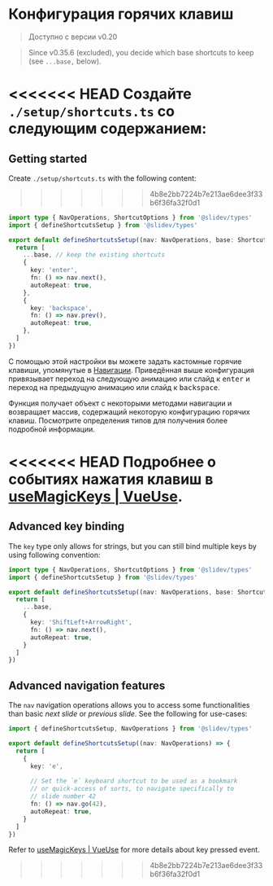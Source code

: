 # Конфигурация горячих клавиш

> Доступно с версии v0.20

> Since v0.35.6 (excluded), you decide which base shortcuts to keep (see `...base,` below).

<Environment type="client" />

<<<<<<< HEAD
Создайте `./setup/shortcuts.ts` со следующим содержанием:
=======
## Getting started

Create `./setup/shortcuts.ts` with the following content:
>>>>>>> 4b8e2bb7224b7e213ae6dee3f33b6f36fa32f0d1

```ts
import type { NavOperations, ShortcutOptions } from '@slidev/types'
import { defineShortcutsSetup } from '@slidev/types'

export default defineShortcutsSetup((nav: NavOperations, base: ShortcutOptions[]) => {
  return [
    ...base, // keep the existing shortcuts
    {
      key: 'enter',
      fn: () => nav.next(),
      autoRepeat: true,
    },
    {
      key: 'backspace',
      fn: () => nav.prev(),
      autoRepeat: true,
    },
  ]
})
```

С помощью этой настройки вы можете задать кастомные горячие клавиши, упомянутые в [Навигации](/guide/navigation#панеnь-навигации). Приведённая выше конфигурация привязывает переход на следующую анимацию или слайд к <kbd>enter</kbd> и переход на предыдущую анимацию или слайд к <kbd>backspace</kbd>.

Функция получает объект с некоторыми методами навигации и возвращает массив, содержащий некоторую конфигурацию горячих клавиш. Посмотрите определения типов для получения более подробной информации.

<<<<<<< HEAD
Подробнее о событиях нажатия клавиш в [useMagicKeys | VueUse](https://vueuse.org/core/useMagicKeys/).
=======
## Advanced key binding

The `key` type only allows for strings, but you can still bind multiple keys by using following convention:

```ts
import type { NavOperations, ShortcutOptions } from '@slidev/types'
import { defineShortcutsSetup } from '@slidev/types'

export default defineShortcutsSetup((nav: NavOperations, base: ShortcutOptions[]) => {
  return [
    ...base,
    {
      key: 'ShiftLeft+ArrowRight',
      fn: () => nav.next(),
      autoRepeat: true,
    }
  ]
})
```

## Advanced navigation features

The `nav` navigation operations allows you to access some functionalities than basic _next slide_ or _previous slide_. See the following for use-cases:

```ts
import { defineShortcutsSetup, NavOperations } from '@slidev/types'

export default defineShortcutsSetup((nav: NavOperations) => {
  return [
    {
      key: 'e',
      
      // Set the `e` keyboard shortcut to be used as a bookmark
      // or quick-access of sorts, to navigate specifically to
      // slide number 42
      fn: () => nav.go(42),
      autoRepeat: true,
    }
  ]
})
```

Refer to [useMagicKeys | VueUse](https://vueuse.org/core/useMagicKeys/) for more details about key pressed event.
>>>>>>> 4b8e2bb7224b7e213ae6dee3f33b6f36fa32f0d1
